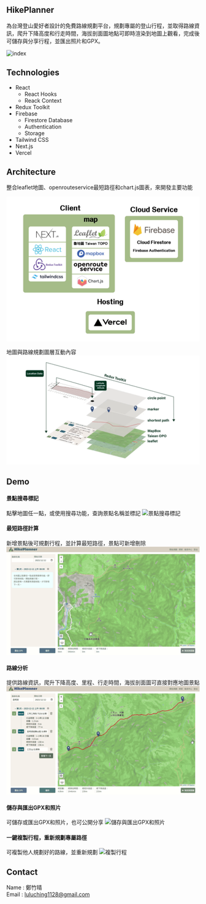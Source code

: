 
## HikePlanner

為台灣登山愛好者設計的免費路線規劃平台，規劃專屬的登山行程，並取得路線資訊，爬升下降高度和行走時間，海拔剖面圖地點可即時渲染到地圖上觀看，完成後可儲存與分享行程，並匯出照片和GPX。

![index](public/readme/6.gif)

## Technologies
- React
  - React Hooks
  - Reack Context
- Redux Toolkit
- Firebase
  - Firestore Database
  - Authentication
  - Storage
- Tailwind CSS  
- Next.js
- Vercel

## Architecture
整合leaflet地圖、openrouteservice最短路徑和chart.js圖表，來開發主要功能

![technologies](public/readme/technologies.jpg)

地圖與路線規劃圖層互動內容
![map](public/readme/map.gif)

## Demo

#### 景點搜尋標記
點擊地圖任一點，或使用搜尋功能，查詢景點名稱並標記
![景點搜尋標記](public/readme/1.gif)

#### 最短路徑計算
新增景點後可規劃行程，並計算最短路徑，景點可新增刪除
![最短路徑計算](public/readme/2.gif)

#### 路線分析
提供路線資訊，爬升下降高度、里程、行走時間，海拔剖面圖可直接對應地圖景點
![路線分析](public/readme/3.gif)

#### 儲存與匯出GPX和照片
可儲存或匯出GPX和照片，也可公開分享
![儲存與匯出GPX和照片](public/readme/4.gif)

#### 一鍵複製行程，重新規劃專屬路徑
可複製他人規劃好的路線，並重新規劃
![複製行程](public/readme/5.gif)

## Contact
Name : 鄭竹晴  
Email : luluching1128@gmail.com

